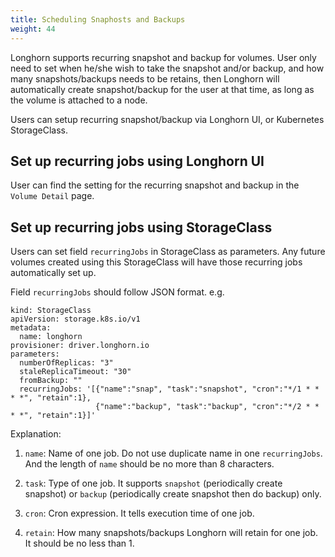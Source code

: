 ```yaml
---
title: Scheduling Snaphosts and Backups
weight: 44
---
```


Longhorn supports recurring snapshot and backup for volumes. User only need to set when he/she wish to take the snapshot and/or backup, and how many snapshots/backups needs to be retains, then Longhorn will automatically create snapshot/backup for the user at that time, as long as the volume is attached to a node.

Users can setup recurring snapshot/backup via Longhorn UI, or Kubernetes StorageClass.

## Set up recurring jobs using Longhorn UI

User can find the setting for the recurring snapshot and backup in the `Volume Detail` page.

## Set up recurring jobs using StorageClass

Users can set field `recurringJobs` in StorageClass as parameters. Any future volumes created using this StorageClass will have those recurring jobs automatically set up.

Field `recurringJobs` should follow JSON format. e.g.

```
kind: StorageClass
apiVersion: storage.k8s.io/v1
metadata:
  name: longhorn
provisioner: driver.longhorn.io
parameters:
  numberOfReplicas: "3"
  staleReplicaTimeout: "30"
  fromBackup: ""
  recurringJobs: '[{"name":"snap", "task":"snapshot", "cron":"*/1 * * * *", "retain":1},
                   {"name":"backup", "task":"backup", "cron":"*/2 * * * *", "retain":1}]'

```

Explanation:

1. `name`: Name of one job. Do not use duplicate name in one `recurringJobs`. And the length of `name` should be no more than 8 characters.

2. `task`: Type of one job. It supports `snapshot` (periodically create snapshot) or `backup` (periodically create snapshot then do backup) only.

3. `cron`: Cron expression. It tells execution time of one job.

4. `retain`: How many snapshots/backups Longhorn will retain for one job. It should be no less than 1.
